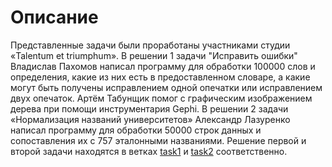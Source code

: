 Описание
======

Представленные задачи были проработаны участниками студии «Talentum et triumphum». 
В решении 1 задачи "Исправить ошибки" Владислав Пахомов написал программу для обработки 100000 слов и определения, какие из них есть в предоставленном словаре, а какие могут быть получены исправлением одной опечатки или исправлением двух опечаток. 
Артём Табунщик помог с графическим изображением дерева при помощи инструментария Gephi. 
В решении 2 задачи «Нормализация названий университетов» Александр Лазуренко написал программу для обработки 50000 строк данных и сопоставления их с 757 эталонными названиями. 
Решение первой и второй задачи находятся в ветках [task1](https://github.com/IAmProgrammist/sirius_bigdata/tree/task1) и [task2](https://github.com/IAmProgrammist/sirius_bigdata/tree/task2) соответственно.